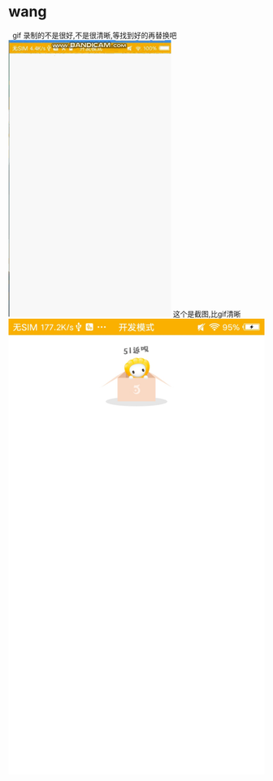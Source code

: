 # wang
 
gif 录制的不是很好,不是很清晰,等找到好的再替换吧<br>
![img](https://github.com/WzhiHuan/wang/blob/master/app/src/main/res/raw/bandicam%202018-03-10%2019-28-01-466~1.gif)
这个是截图,比gif清晰<br>
![img](https://github.com/WzhiHuan/wang/blob/master/app/src/main/res/raw/51%E8%BF%94%E5%91%97.jpg)
